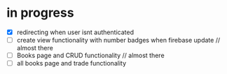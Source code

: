 # in progress

- [x] redirecting when user isnt authenticated
- [ ] create view functionality with number badges when firebase update // almost there
- [ ] Books page and CRUD functionality // almost there
- [ ] all books page and trade functionality
